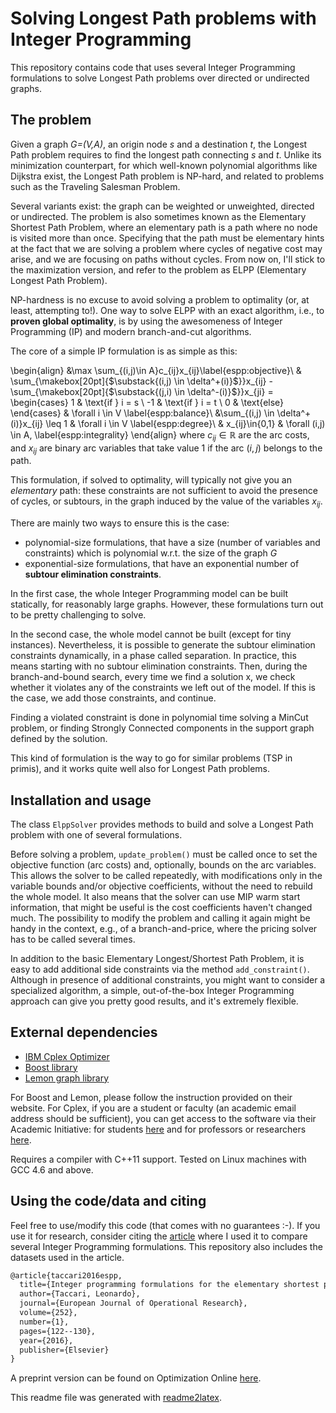 Solving Longest Path problems with Integer Programming
====

This repository contains code that uses several Integer Programming formulations to solve
Longest Path problems over directed or undirected graphs.

The problem
---

Given a graph *G=(V,A)*, an origin node *s* and a destination *t*, the Longest Path problem 
requires to find the longest path connecting *s* and *t*.
Unlike its minimization counterpart, for which well-known polynomial algorithms like Dijkstra exist, 
the Longest Path problem is NP-hard, and related to problems such as the Traveling Salesman Problem. 

Several variants exist: the graph can be weighted or unweighted, directed or undirected.
The problem is also sometimes known as the Elementary Shortest Path Problem,
where an elementary path is a path where no node is visited more than once. 
Specifying that the path must be elementary hints at the fact that we are solving a problem where
cycles of negative cost may arise, and we are focusing on paths without cycles.
From now on, I'll stick to the maximization version, and refer to the problem as ELPP (Elementary Longest Path Problem).

NP-hardness is no excuse to avoid solving a problem to optimality (or, at least, attempting to!).
One way to solve ELPP with an exact algorithm, i.e., to **proven global optimality**, 
is by using the awesomeness of Integer Programming (IP) and modern branch-and-cut algorithms.

The core of a simple IP formulation is as simple as this:

\begin{align}
   &\max \sum_{(i,j)\in A}c_{ij}x_{ij}\label{espp:objective}\\
   & \sum_{\makebox[20pt]{$\substack{(i,j) \in \delta^+(i)}$}}x_{ij} - \sum_{\makebox[20pt]{$\substack{(j,i) \in \delta^-(i)}$}}x_{ji} = 
\begin{cases}
   1 & \text{if } i = s \\
   -1 & \text{if } i = t \\
   0   & \text{else} \end{cases} & \forall i \in V \label{espp:balance}\\
&\sum_{(i,j) \in \delta^+(i)}x_{ij} \leq 1 & \forall i \in V \label{espp:degree}\\
&  x_{ij}\in\{0,1\} & \forall (i,j) \in A, \label{espp:integrality}
\end{align}
where $c_{ij}\in \mathbb{R}$ are the arc costs, and
$x_{ij}$ are binary arc variables that take value 1 if the arc $(i,j)$ belongs to the path. 

This formulation, if solved to optimality, will typically not give you an *elementary* path: 
these constraints 
are not sufficient to avoid the presence of cycles, or subtours, in the graph induced by 
the value of the variables $x_{ij}$.

There are mainly two ways to ensure this is the case:
- polynomial-size formulations, that have a size (number of variables and constraints) which is polynomial w.r.t. the size of the graph *G*
- exponential-size formulations, that have an exponential number of **subtour elimination constraints**.

In the first case, the whole Integer Programming model can be built statically, for reasonably large graphs. 
However, these formulations turn out to be pretty challenging to solve.

In the second case, the whole model cannot be built (except for tiny instances). Nevertheless, it is possible to generate
the subtour elimination constraints dynamically, in a phase called separation. 
In practice, this means starting with no subtour elimination constraints. 
Then, during the branch-and-bound search, every time we find a solution x, we check whether it violates
any of the constraints we left out of the model. If this is the case, we add those constraints, and continue.

Finding a violated constraint is done in polynomial time solving a MinCut problem, or finding Strongly Connected components
in the support graph defined by the solution.

This kind of formulation is the way to go for similar problems (TSP in primis), and it works quite well also
for Longest Path problems.

Installation and usage
---

The class `ElppSolver` provides methods to build and solve a Longest Path problem with one of several formulations.

Before solving a problem, `update_problem()` must be called once to set the objective function
(arc costs) and, optionally, bounds on the arc variables.
This allows the solver to be called repeatedly, with modifications
only in the variable bounds and/or objective coefficients, without the need to rebuild
the whole model. It also means that the solver can use MIP warm start information,
that might be useful is the cost coefficients haven't changed much.
The possibility to modify the problem and calling it again might be handy in the context, 
e.g., of a branch-and-price, where the pricing solver has to be called several times.

In addition to the basic Elementary Longest/Shortest Path Problem, it is easy to add additional side constraints
via the method `add_constraint()`. 
Although in presence of additional constraints, you might want to consider a specialized algorithm,
a simple, out-of-the-box Integer Programming approach can give you pretty good results, and it's extremely flexible.

External dependencies
---

- [IBM Cplex Optimizer](https://www-01.ibm.com/software/commerce/optimization/cplex-optimizer/) 
- [Boost library](http://www.boost.org)
- [Lemon graph library](http://lemon.cs.elte.hu/)

For Boost and Lemon, please follow the instruction provided on their website.
For Cplex, if you are a student or faculty (an academic email address should be sufficient), you can get access to the software via their Academic Initiative:
for students [here](https://ibm.onthehub.com/WebStore/OfferingDetails.aspx?o=9b4eadea-9776-e611-9421-b8ca3a5db7a1)
and for professors or researchers [here](https://ibm.onthehub.com/WebStore/OfferingDetails.aspx?o=6fcc1096-7169-e611-9420-b8ca3a5db7a1).

Requires a compiler with C++11 support. Tested on Linux machines with GCC 4.6 and above.

Using the code/data and citing
--

Feel free to use/modify this code (that comes with no guarantees :-). 
If you use it for research, consider citing the 
[article](http://dx.doi.org/10.1016/j.ejor.2016.01.003) where I used it to compare several Integer Programming formulations.
This repository also includes the datasets used in the article.

``` tex
@article{taccari2016espp,
  title={Integer programming formulations for the elementary shortest path problem},
  author={Taccari, Leonardo},
  journal={European Journal of Operational Research},
  volume={252},
  number={1},
  pages={122--130},
  year={2016},
  publisher={Elsevier}
}
```

A preprint version can be found on Optimization Online [here](http://www.optimization-online.org/DB_FILE/2014/09/4560.pdf).


This readme file was generated with [readme2latex](https://github.com/leegao/readme2tex/).
